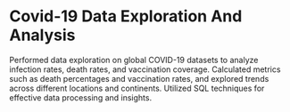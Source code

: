 # Covid-19 Data Exploration And Analysis

Performed data exploration on global COVID-19 datasets to analyze infection rates, death rates, and vaccination coverage. Calculated metrics such as death percentages and vaccination rates, and explored trends across different locations and continents. Utilized SQL techniques for effective data processing and insights.
